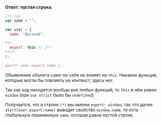 **Ответ: пустая строка.**

```js
//+ run
var name = "";

var user = {
  name: "Василий",

*!*
  export: this // (*)
*/!*
};

alert( user.export.name );
```

Объявление объекта само по себе не влияет на `this`. Никаких функций, которые могли бы повлиять на контекст, здесь нет.

Так как код находится вообще вне любых функций, то `this` в нём равен `window` (при `use strict` было бы `undefined`).

Получается, что в строке `(*)` мы имеем `export: window`, так что далее `alert(user.export.name)` выводит свойство `window.name`, то есть глобальную переменную `name`, которая равна пустой строке.
